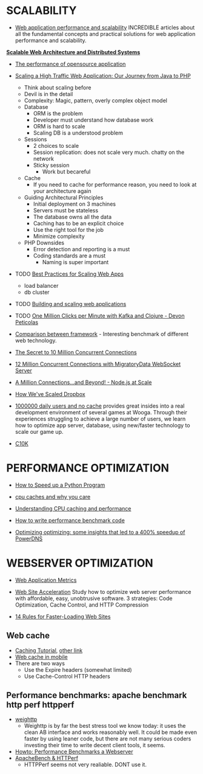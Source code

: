 # SCALABILITY
* [Web application performance and scalability](http://www.webforefront.com/performance/) INCREDIBLE articles about all the fundamental concepts and practical solutions for web application performance and scalability.

**[Scalable Web Architecture and Distributed Systems](http://aosabook.org/en/distsys.html)**

* [The performance of opensource application](http://aosabook.org/en/index.html)

* [Scaling a High Traffic Web Application: Our Journey from Java to PHP](https://www.youtube.com/watch?v=oS1D1W6eTwg)
    * Think about scaling before
    * Devil is in the detail
    * Complexity: Magic, pattern, overly complex object model
    * Database
        * ORM is the problem
        * Developer must understand how database work
        * ORM is hard to scale
        * Scaling DB is a understood problem
    * Sessions
        * 2 choices to scale
        * Session replication: does not scale very much. chatty on the network
        * Sticky session
            * Work but becareful
    * Cache
        * If you need to cache for performance reason, you need to look at your architecture again
    * Guiding Architectural Principles
        * Initial deployment on 3 machines
        * Servers must be stateless
        * The database owns all the data
        * Caching has to be an explicit choice
        * Use the right tool for the job
        * Minimize complexity
    * PHP Downsides
        * Error detection and reporting is a must
        * Coding standards are a must
            * Naming is super important

* TODO [Best Practices for Scaling Web Apps](https://www.youtube.com/watch?v=tQ2V9QSv48M)
    * load balancer
    * db cluster

* TODO [Building and scaling web applications](http://www.youtube.com/watch?v=2Lq3ACxfLGc)

* TODO [One Million Clicks per Minute with Kafka and Clojure - Devon Peticolas](https://www.youtube.com/watch?v=VC_MTD68erY)

* [Comparison between framework](http://www.techempower.com/benchmarks/#section=data-r6&hw=i7&test=json) - Interesting benchmark of different web technology.

* [The Secret to 10 Million Concurrent Connections](http://highscalability.com/blog/2013/5/13/the-secret-to-10-million-concurrent-connections-the-kernel-i.html)

* [12 Million Concurrent Connections with MigratoryData WebSocket Server](http://mrotaru.wordpress.com/2013/06/20/12-million-concurrent-connections-with-migratorydata-websocket-server/)

* [A Million Connections...and Beyond! - Node.js at Scale](https://www.youtube.com/watch?v=AH7kw8sKefg)

* [How We've Scaled Dropbox](https://www.youtube.com/watch?v=PE4gwstWhmc)

* [1000000 daily users and no cache](http://www.infoq.com/presentations/1000000-Daily-Users-and-No-Cache) provides great insides into a real development environment of several games at Wooga. Through their experiences struggling to achieve a large number of users, we learn how to optimize app server, database, using new/faster technology to scale our game up.

* [C10K](http://www.kegel.com/c10k.html#strategies)




# PERFORMANCE OPTIMIZATION
* [How to Speed up a Python Program](https://www.youtube.com/watch?v=e08kOj2kISU)

* [cpu caches and why you care](https://www.youtube.com/watch?v=WDIkqP4JbkE)

* [Understanding CPU caching and performance](http://arstechnica.com/gadgets/2002/07/caching/1/)

* [How to write performance benchmark code](https://github.com/spion/async-compare/tree/blog)

* [Optimizing optimizing: some insights that led to a 400% speedup of PowerDNS](https://hackernoon.com/optimizing-optimizing-some-insights-that-led-to-a-400-speedup-of-powerdns-5e1a44b58f1c#.rx648ea3z)




# WEBSERVER OPTIMIZATION
* [Web Application Metrics](http://docs.oracle.com/cd/E24628_01/em.121/e25162/website.htm)

* [Web Site Acceleration](http://www.seoconsultants.com/articles/1000/server-performance) Study how to optimize web server performance with affordable, easy, unobtrusive software. 3 strategies: Code Optimization, Cache Control, and HTTP Compression

* [14 Rules for Faster-Loading Web Sites](http://stevesouders.com/hpws/rules.php)

## Web cache
* [Caching Tutorial](https://www.mnot.net/cache_docs/), [other link](http://www.web-caching.com/mnot_tutorial/how.html)
* [Web cache in mobile](http://www2.research.att.com/~sen/pub/Caching_mobisys12.pdf)
* There are two ways
    * Use the Expire headers (somewhat limited)
    * Use Cache-Control HTTP headers

## Performance benchmarks: apache benchmark http perf httpperf
* [weighttp](http://redmine.lighttpd.net/projects/weighttp/wiki)
    * Weighttp is by far the best stress tool we know today: it uses the clean AB interface and works reasonably well. It could be made even faster by using leaner code, but there are not many serious coders investing their time to write decent client tools, it seems.
* [Howto: Performance Benchmarks a Webserver](http://www.cyberciti.biz/tips/howto-performance-benchmarks-a-web-server.html)
* [ApacheBench & HTTPerf](http://gwan.com/en_apachebench_httperf.html)
    * HTTPPerf seems not very realiable. DONT use it.
